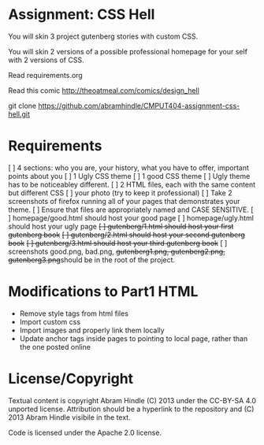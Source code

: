 Assignment: CSS Hell
====================

You will skin 3 project gutenberg stories with custom CSS.

You will skin 2 versions of a possible professional homepage for your
self with 2 versions of CSS.

Read requirements.org

Read this comic http://theoatmeal.com/comics/design_hell

git clone https://github.com/abramhindle/CMPUT404-assignment-css-hell.git

Requirements
=================
[ ] 4 sections: who you are, your history, what you have to offer, important points about you
[ ] 1 Ugly CSS theme
[ ] 1 good CSS theme
[ ] Ugly theme has to be noticeabley different.
[ ] 2 HTML files, each with the same content but different CSS
[ ] your photo (try to keep it professional)
[ ] Take 2 screenshots of firefox running all of your pages that demonstrates your theme.
[ ] Ensure that files are appropriately named and CASE SENSITIVE.
[ ] homepage/good.html should host your good page
[ ] homepage/ugly.html should host your ugly page
~~[ ] gutenberg/1.html should host your first gutenberg book~~
~~[ ] gutenberg/2.html should host your second gutenberg book~~
~~[ ] gutenberg/3.html should host your third gutenberg book~~
[ ] screenshots good.png, bad.png, ~~gutenberg1.png, gutenberg2.png, gutenberg3.png~~should be in the root of the project.


Modifications to Part1 HTML
=================
- Remove style tags from html files
- Import custom css
- Import images and properly link them locally
- Update anchor tags inside pages to pointing to local page, rather than the one posted online

License/Copyright
=================

Textual content is copyright Abram Hindle (C) 2013 under the CC-BY-SA
4.0 unported license. Attribution should be a hyperlink to the
repository and (C) 2013 Abram Hindle visibile in the text.

Code is licensed under the Apache 2.0 license.


